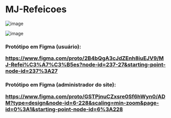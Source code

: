 # MJ-Refeicoes

![image](https://github.com/kaique-on/MJ-Refeicoes/assets/126781672/b39e3d36-a7bd-40bd-962a-f0a09e8eee34)


![image](https://github.com/kaique-on/MJ-Refeicoes/assets/126781672/b12e97b4-c5eb-4e97-b39b-00641b727f16)


<h3> Protótipo em Figma (usuário):
  
  https://www.figma.com/proto/2B4bQgA3cJdZEnh8iuEJV9/MJ-Refei%C3%A7%C3%B5es?node-id=237-27&starting-point-node-id=237%3A27

  <h3> Protótipo em Figma (administrador do site):
    
  https://www.figma.com/proto/GSTPjnuCZxsre0Sf6hWyn0/ADM?type=design&node-id=6-228&scaling=min-zoom&page-id=0%3A1&starting-point-node-id=6%3A228
